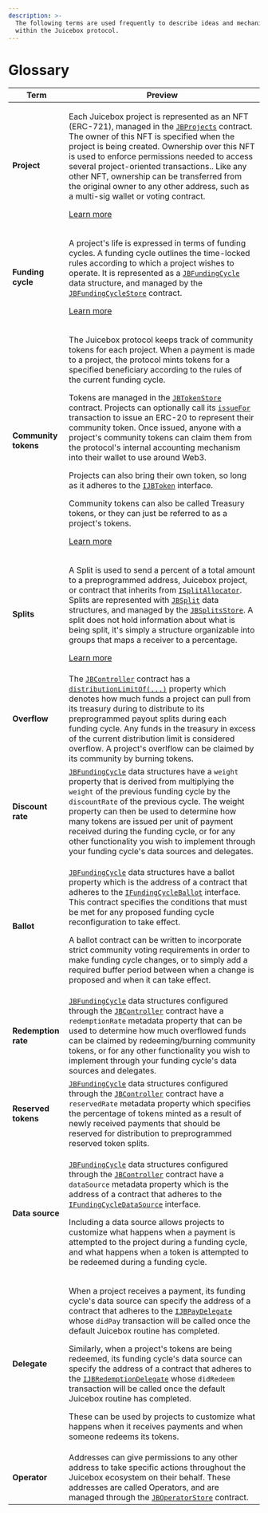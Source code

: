 ```yaml
---
description: >-
  The following terms are used frequently to describe ideas and mechanisms
  within the Juicebox protocol.
---
```


# Glossary

| Term                 | Preview                                                                                                                                                                                                                                                                                                                                                                                                                                                                                                                                                                                                                                                                                                                                                                                                                                                                                                                                                                                                            |
| -------------------- | ------------------------------------------------------------------------------------------------------------------------------------------------------------------------------------------------------------------------------------------------------------------------------------------------------------------------------------------------------------------------------------------------------------------------------------------------------------------------------------------------------------------------------------------------------------------------------------------------------------------------------------------------------------------------------------------------------------------------------------------------------------------------------------------------------------------------------------------------------------------------------------------------------------------------------------------------------------------------------------------------------------------ |
| **Project**          | <p>Each Juicebox project is represented as an NFT (ERC-721), managed in the <a href="../specifications/contracts/jbprojects/"><code>JBProjects</code></a> contract. The owner of this NFT is specified when the project is being created. Ownership over this NFT is used to enforce permissions needed to access several project-oriented transactions.. Like any other NFT, ownership can be transferred from the original owner to any other address, such as a multi-sig wallet or voting contract.</p><p></p><p><a href="topics/project.md">Learn more</a></p>                                                                                                                                                                                                                                                                                                                                                                                                                                                                                            |
| **Funding cycle**    | <p>A project's life is expressed in terms of funding cycles. A funding cycle outlines the time-locked rules according to which a project wishes to operate. It is represented as a <a href="../specifications/data-structures/jbfundingcycle.md"><code>JBFundingCycle</code></a> data structure, and managed by the <a href="../specifications/contracts/jbfundingcyclestore/"><code>JBFundingCycleStore</code></a> contract.</p><p></p><p><a href="topics/funding-cycle.md">Learn more</a></p>                                                                                                                                                                                                                                                                                                                                                                                                                                                                                                                                 |
| **Community tokens** | <p>The Juicebox protocol keeps track of community tokens for each project. When a payment is made to a project, the protocol mints tokens for a specified beneficiary according to the rules of the current funding cycle.</p><p>Tokens are managed in the <a href="../specifications/contracts/jbtokenstore/"><code>JBTokenStore</code></a> contract. Projects can optionally call its <a href="../specifications/contracts/jbtokenstore/write/issuefor.md"><code>issueFor</code> </a>transaction to issue an ERC-20 to represent their community token. Once issued, anyone with a project's community tokens can claim them from the protocol's internal accounting mechanism into their wallet to use around Web3.</p><p>Projects can also bring their own token, so long as it adheres to the <a href="../specifications/interfaces/ijbtoken.md"><code>IJBToken</code></a> interface.</p><p>Community tokens can also be called Treasury tokens, or they can just be referred to as a project's tokens.</p><p></p><p><a href="topics/community-tokens.md">Learn more</a></p> |
| **Splits**           | <p>A Split is used to send a percent of a total amount to a preprogrammed address, Juicebox project, or contract that inherits from [`ISplitAllocator`](../specifications/interfaces/ijbsplitallocator.md). Splits are represented with [`JBSplit`](../specifications/data-structures/jbsplit.md) data structures, and managed by the [`JBSplitsStore`](../specifications/contracts/jbsplitsstore/). A split does not hold information about what is being split, it's simply a structure organizable into groups that maps a receiver to a percentage.</p><p></p><p><a href="topics/splits.md">Learn more</a></p>                                                                                                                                                                                                                                                                                                                                                                                                                                                                |
| **Overflow**         | The [`JBController`](../specifications/contracts/or-controllers/jbcontroller) contract has a [`distributionLimitOf(...)`](../specifications/contracts/or-controllers/jbcontroller/properties/distributionlimitof.md) property which denotes how much funds a project can pull from its treasury during to distribute to its preprogrammed payout splits during each funding cycle. Any funds in the treasury in excess of the current distribution limit is considered overflow. A project's overlflow can be claimed by its community by burning tokens.                                                                                                                                                                                                                                                                                                                                                                                                                                                                                                                                                                                                                                                                              |
| **Discount rate**    | [`JBFundingCycle`](../specifications/data-structures/jbfundingcycle.md) data structures have a `weight` property that is derived from multiplying the `weight` of the previous funding cycle by the `discountRate` of the previous cycle. The weight property can then be used to determine how many tokens are issued per unit of payment received during the funding cycle, or for any other functionality you wish to implement through your funding cycle's data sources and delegates.                                                                                                                                                                                                                                                                                                                                                                                                                                                                                                                        |
| **Ballot**           | <p><a href="../specifications/data-structures/jbfundingcycle.md"><code>JBFundingCycle</code></a> data structures have a ballot property which is the address of a contract that adheres to the <a href="../specifications/interfaces/ijbfundingcycleballot.md"><code>IFundingCycleBallot</code></a> interface. This contract specifies the conditions that must be met for any proposed funding cycle reconfiguration to take effect. </p><p></p><p>A ballot contract can be written to incorporate strict community voting requirements in order to make funding cycle changes, or to simply add a required buffer period between when a change is proposed and when it can take effect.</p>                                                                                                                                                                                                                                                                                                                      |
| **Redemption rate**  | [`JBFundingCycle`](../specifications/data-structures/jbfundingcycle.md) data structures configured through the [`JBController`](../specifications/contracts/or-controllers/jbcontroller/) contract have a `redemptionRate` metadata property that can be used to determine how much overflowed funds can be claimed by redeeming/burning community tokens, or for any other functionality you wish to implement through your funding cycle's data sources and delegates.                                                                                                                                                                                                                                                                                                                                                                                                                                                                                                                                           |
| **Reserved tokens**  | [`JBFundingCycle`](../specifications/data-structures/jbfundingcycle.md) data structures configured through the [`JBController`](../specifications/contracts/or-controllers/jbcontroller/) contract have a `reservedRate` metadata property which specifies the percentage of tokens minted as a result of newly received payments that should be reserved for distribution to preprogrammed reserved token splits.                                                                                                                                                                                                                                                                                                                                                                                                                                                                                                                                                                                       |
| **Data source**      | <p><a href="../specifications/data-structures/jbfundingcycle.md"><code>JBFundingCycle</code></a> data structures configured through the <a href="../specifications/contracts/or-controllers/jbcontroller/"><code>JBController</code></a> contract have a <code>dataSource</code> metadata property which is the address of a contract that adheres to the <a href="../specifications/interfaces/ijbfundingcycledatasource.md"><code>IFundingCycleDataSource</code></a> interface.</p><p></p><p>Including a data source allows projects to customize what happens when a payment is attempted to the project during a funding cycle, and what happens when a token is attempted to be redeemed during a funding cycle.</p>                                                                                                                                                                                                                                                                                          |
| **Delegate**         | <p>When a project receives a payment, its funding cycle's data source can specify the address of a contract that adheres to the <a href="../specifications/interfaces/ijbpaydelegate.md"><code>IJBPayDelegate</code></a> whose <code>didPay</code> transaction will be called once the default Juicebox routine has completed.</p><p></p><p>Similarly, when a project's tokens are being redeemed, its funding cycle's data source can specify the address of a contract that adheres to the <a href="../specifications/interfaces/ijbredemptiondelegate.md"><code>IJBRedemptionDelegate</code></a> whose <code>didRedeem</code> transaction will be called once the default Juicebox routine has completed.</p><p></p><p>These can be used by projects to customize what happens when it receives payments and when someone redeems its tokens.</p>                                                                                                                                                               |
| **Operator**         | Addresses can give permissions to any other address to take specific actions throughout the Juicebox ecosystem on their behalf. These addresses are called Operators, and are managed through the [`JBOperatorStore`](../specifications/contracts/jboperatorstore/) contract.                                                                                                                                                                                                                                                                                                                                                                                                                                                                                                                                                                                                                                                                                                                                      |
